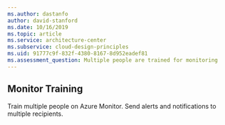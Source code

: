 ```yaml
---
ms.author: dastanfo
author: david-stanford
ms.date: 10/16/2019
ms.topic: article
ms.service: architecture-center
ms.subservice: cloud-design-principles
ms.uid: 91777c9f-832f-4380-8167-8d952eadef81
ms.assessment_question: Multiple people are trained for monitoring
---
```

## Monitor Training

Train multiple people on Azure Monitor. Send alerts and notifications to multiple recipients.
